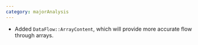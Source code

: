 ```yaml
---
category: majorAnalysis
---
```

* Added `DataFlow::ArrayContent`, which will provide more accurate flow through arrays.